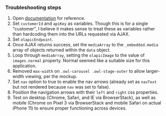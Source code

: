 ### Troubleshooting steps
1. Open [documentation](http://apiv2-docs.photorank.me/index.html#header-root-endpoint) for reference.
2. Set `customerId` and `apiKey` as variables. Though this is for a single "customer", I believe it makes sense to treat these as variables rather than hardcoding them into the URLs requested via AJAX.
3. Set `olapicEndpoint`.
4. Once AJAX returns success, set the `mediaArray` to the `_embedded.media` array of objects returned within the `data` object.
5. Loop through `mediaArray`, setting the `olapicImage` to the value of `images.normal` property. Normal seemed like a suitable size for this application.
6. Removed `max-width` on `.owl-carousel .owl-stage-outer` to allow larger-width viewing, per the mockup.
7. Set `nav` option to true to enable the nav arrows (already set as `navText` but not rendered because `nav` was set to false).
8. Position the navigation arrows with their `left` and `right` css properties.
9. Test on desktop (Chrome, Safari, and IE via BrowserStack), as well as mobile (Chrome on Pixel 3 via BrowserStack and mobile Safari on actual iPhone 11) to ensure proper functioning across devices.